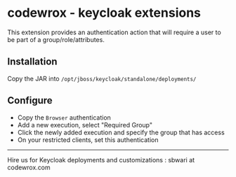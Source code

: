 # codewrox - keycloak extensions

This extension provides an authentication action that will require a user to be part of a group/role/attributes.

## Installation

Copy the JAR into `/opt/jboss/keycloak/standalone/deployments/`

## Configure

- Copy the `Browser` authentication 
- Add a new execution, select "Required Group"
- Click the newly added execution and specify the group that has access
- On your restricted clients, set this authentication


-----------
Hire us for Keycloak deployments and customizations : sbwari at codewrox.com

